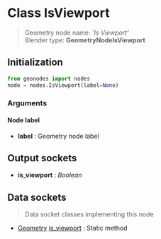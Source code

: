 
# Class IsViewport

> Geometry node name: _'Is Viewport'_<br>Blender type:  **GeometryNodeIsViewport**

## Initialization


```python
from geonodes import nodes
node = nodes.IsViewport(label=None)
```


### Arguments


#### Node label



- **label** : Geometry node label



## Output sockets



- **is_viewport** : _Boolean_



## Data sockets

> Data socket classes implementing this node


- [Geometry](../sockets/Geometry.md) [is_viewport](../sockets/Geometry.md#is_viewport) : Static method


